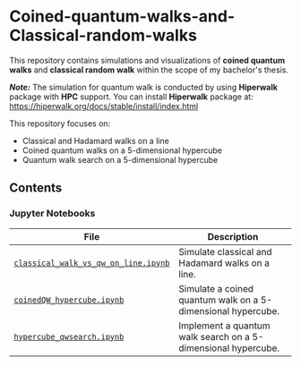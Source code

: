 # Coined-quantum-walks-and-Classical-random-walks
This repository contains simulations and visualizations of **coined quantum walks** and **classical random walk** within the scope of my bachelor's thesis.

***Note:*** The simulation for quantum walk is conducted by using **Hiperwalk** package with **HPC** support. You can install **Hiperwalk** package at: https://hiperwalk.org/docs/stable/install/index.html 

This repository focuses on:
- Classical and Hadamard walks on a line
- Coined quantum walks on a 5-dimensional hypercube
- Quantum walk search on a 5-dimensional hypercube

## Contents

### Jupyter Notebooks
| File | Description |
|------|-------------|
| [`classical_walk_vs_qw_on_line.ipynb`](https://github.com/longnguyen0251/Coined-quantum-walks-and-Classical-random-walks/blob/main/classical_walk_vs_qw_on_line.ipynb) | Simulate classical and Hadamard walks on a line. |
| [`coinedQW_hypercube.ipynb`](https://github.com/longnguyen0251/Coined-quantum-walks-and-Classical-random-walks/blob/main/coinedQW_hypercube.ipynb) | Simulate a coined quantum walk on a 5-dimensional hypercube. |
| [`hypercube_qwsearch.ipynb`](https://github.com/longnguyen0251/Coined-quantum-walks-and-Classical-random-walks/blob/main/hypercube_qwsearch.ipynb) | Implement a quantum walk search on a 5-dimensional hypercube. |
